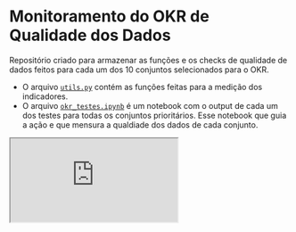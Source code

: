 # Monitoramento do OKR de Qualidade dos Dados

Repositório criado para armazenar as funções e os checks de qualidade de dados feitos para cada um dos 10 conjuntos selecionados para o OKR.

- O arquivo [`utils.py`](https://docs.python.org/3/tutorial/errors.html) contém as funções feitas para a medição dos indicadores.
- O arquivo [`okr_testes.ipynb`]() é um notebook com o output de cada um dos testes para todas os conjuntos prioritários. Esse notebook que guia a ação e que mensura a qualdiade dos dados de cada conjunto.

<iframe src="https://docs.google.com/spreadsheets/d/e/2PACX-1vRy0IOU2P2a4ALwfpbjxttjWuYumsvcSTYxrBDWCZKf70mAoJmYdIrs33oK1__UPzCKOkDOgBckOpXY/pubhtml?gid=1115838130&amp;single=true&amp;widget=true&amp;headers=false"></iframe>
